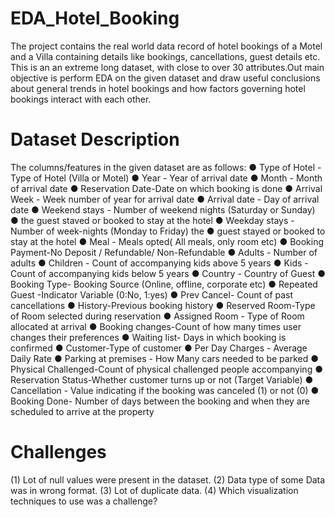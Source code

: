 # EDA_Hotel_Booking
The project contains the real world data record of hotel bookings of a Motel and a Villa containing details like bookings, cancellations, guest details etc. This is an an extreme long dataset, with close to over 30 attributes.Out main objective is perform EDA on the given dataset and draw useful conclusions about general trends in hotel bookings and how factors governing hotel bookings interact with each other.

# Dataset Description
The columns/features in the given dataset are as follows:
● Type of Hotel - Type of Hotel (Villa or Motel)
● Year - Year of arrival date
● Month - Month of arrival date
● Reservation Date-Date on which booking is done
● Arrival Week - Week number of year for arrival date
● Arrival date - Day of arrival date
● Weekend stays - Number of weekend nights (Saturday or Sunday)
● the guest staved or booked to stay at the hotel
● Weekday stays - Number of week-nights (Monday to Friday) the
● guest stayed or booked to stay at the hotel
● Meal - Meals opted( All meals, only room etc)
● Booking Payment-No Deposit / Refundable/ Non-Refundable
● Adults - Number of adults
● Children - Count of accompanying kids above 5 years
● Kids - Count of accompanying kids below 5 years
● Country - Country of Guest
● Booking Type- Booking Source (Online, offline, corporate etc)
● Repeated Guest -Indicator Variable (0:No, 1:yes)
● Prev Cancel- Count of past cancellations
● History-Previous booking history
● Reserved Room-Type of Room selected during reservation
● Assigned Room - Type of Room allocated at arrival
● Booking changes-Count of how many times user changes their preferences
● Waiting list- Days in which booking is confirmed
● Customer-Type of customer
● Per Day Charges - Average Daily Rate
● Parking at premises - How Many cars needed to be parked
● Physical Challenged-Count of physical challenged people accompanying
● Reservation Status-Whether customer turns up or not (Target Variable)
● Cancellation - Value indicating if the booking was canceled (1) or not (0)
● Booking Done- Number of days between the booking and when they are scheduled to
arrive at the property

# Challenges
(1) Lot of null values were present in the dataset.
(2) Data type of some Data was in wrong format.
(3) Lot of duplicate data.
(4) Which visualization techniques to use was a challenge?
